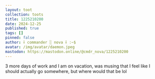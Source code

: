 ```yaml
---
layout: toot
collection: toots
title: 1225210200
date: 2024-12-25
published: true
tags: []
pinned: false
author: ⸸ commander ░ nova ⸸ :~$
avatar: /img/avatar/daemon.jpeg
mastodon: https://mastodon.online/@cmdr_nova/1225210200
---
```


3 more days of work and I am on vacation, was musing that I feel like I should actually go somewhere, but where would that be lol
